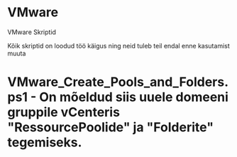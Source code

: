 # VMware
VMware Skriptid

Kõik skriptid on loodud töö käigus ning neid tuleb teil endal enne kasutamist muuta

# VMware_Create_Pools_and_Folders.ps1 - On mõeldud siis uuele domeeni gruppile vCenteris "RessourcePoolide" ja "Folderite" tegemiseks.
